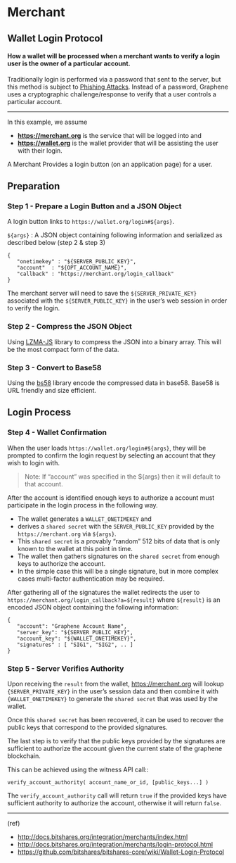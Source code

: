 # Merchant 

## Wallet Login Protocol
#### How a wallet will be processed when a merchant wants to verify a login user is the owner of a particular account.

Traditionally login is performed via a password that sent to the server, but this method is subject to [Phishing Attacks](https://en.wikipedia.org/wiki/Phishing). Instead of a password, Graphene uses a cryptographic challenge/response to verify that a user controls a particular account.

***

In this example, we assume 

- **https://merchant.org** is the service that will be logged into and  
- **https://wallet.org** is the wallet provider that will be assisting the user with their login.

A Merchant Provides a login button (on an application page) for a user.


## Preparation

### Step 1 - Prepare a Login Button and a JSON Object

A login button links to `https://wallet.org/login#${args}`.

`${args}` : A JSON object containing following information and serialized as described below (step 2 & step 3)

    {
       "onetimekey" : "${SERVER_PUBLIC_KEY}",
       "account"  : "${OPT_ACCOUNT_NAME}",
       "callback" : "https://merchant.org/login_callback"
    }

The merchant server will need to save the `${SERVER_PRIVATE_KEY}` associated with the `${SERVER_PUBLIC_KEY}` in the user’s web session in order to verify the login.

### Step 2 - Compress the JSON Object

Using [LZMA-JS](https://github.com/nmrugg/LZMA-JS/) library to compress the JSON into a binary array. This will be the most compact form of the data. 

### Step 3 - Convert to Base58

Using the [bs58](http://cryptocoinjs.com/modules/misc/bs58/) library encode the compressed data in base58. Base58 is URL friendly and size efficient. 

## Login Process

### Step 4 - Wallet Confirmation

When the user loads `https://wallet.org/login#${args}`, they will be prompted to confirm the login request by selecting an account that they wish to login with. 

> Note: If “account” was specified in the ${args} then it will default to that account.

After the account is identified enough keys to authorize a account must participate in the login process in the following way.

- The wallet generates a `WALLET_ONETIMEKEY` and 
- derives a `shared secret` with the `SERVER_PUBLIC_KEY` provided by the `https://merchant.org` via `${args}`. 
- This `shared secret` is a provably “random” 512 bits of data that is only known to the wallet at this point in time. 
- The wallet then gathers signatures on the `shared secret` from enough keys to authorize the account.
- In the simple case this will be a single signature, but in more complex cases multi-factor authentication may be required.

After gathering all of the signatures the wallet redirects the user to `https://merchant.org/login_callback?a=${result}` where `${result}` is an encoded JSON object containing the following information:

    {
       "account": "Graphene Account Name",
       "server_key": "${SERVER_PUBLIC_KEY}",
       "account_key": "${WALLET_ONETIMEKEY}",
       "signatures" : [ "SIG1", "SIG2", .. ]
    }


### Step 5 - Server Verifies Authority

Upon receiving the `result` from the wallet, 
https://merchant.org will lookup `{SERVER_PRIVATE_KEY}` in the user’s session data and then 
combine it with `{WALLET_ONETIMEKEY}` to generate the `shared secret` that was used by the wallet. 

Once this `shared secret` has been recovered, it can be used to recover the public keys that correspond to the provided signatures.

The last step is to verify that the public keys provided by the signatures are sufficient to authorize the account given the current state of the graphene blockchain. 

This can be achieved using the witness API call::

    verify_account_authority( account_name_or_id, [public_keys...] )

The `verify_account_authority` call will return `true` if the provided keys have sufficient authority to authorize the account, otherwise it will return `false`.


***


(ref)

- http://docs.bitshares.org/integration/merchants/index.html
- http://docs.bitshares.org/integration/merchants/login-protocol.html
- https://github.com/bitshares/bitshares-core/wiki/Wallet-Login-Protocol




